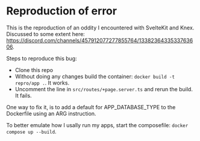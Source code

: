 # Reproduction of error

This is the reproduction of an oddity I encountered with SvelteKit and Knex. Discussed to some extent here: <https://discord.com/channels/457912077277855764/1338236433533763606>.

Steps to reproduce this bug:

- Clone this repo
- Without doing any changes build the container: `docker build -t repro/app .`. It works.
- Uncomment the line in `src/routes/+page.server.ts` and rerun the build. It fails.

One way to fix it, is to add a default for APP_DATABASE_TYPE to the Dockerfile using an ARG instruction.

To better emulate how I usally run my apps, start the composefile: `docker compose up --build`.
